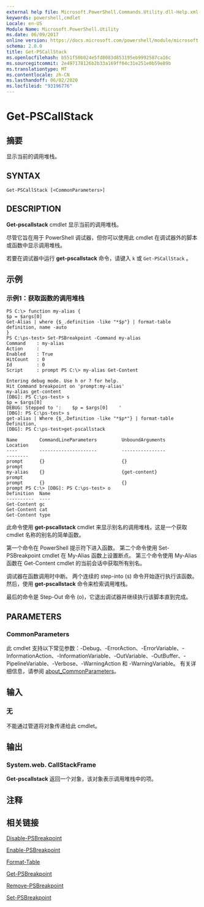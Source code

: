 ```yaml
---
external help file: Microsoft.PowerShell.Commands.Utility.dll-Help.xml
keywords: powershell,cmdlet
Locale: en-US
Module Name: Microsoft.PowerShell.Utility
ms.date: 06/09/2017
online version: https://docs.microsoft.com/powershell/module/microsoft.powershell.utility/get-pscallstack?view=powershell-7.1&WT.mc_id=ps-gethelp
schema: 2.0.0
title: Get-PSCallStack
ms.openlocfilehash: b551f50b024e5fd8083d853195eb9992587ca16c
ms.sourcegitcommit: 2e497178126b2b33a169ff04c31e251e0b59e89b
ms.translationtype: MT
ms.contentlocale: zh-CN
ms.lasthandoff: 06/02/2020
ms.locfileid: "93196776"
---
```

# Get-PSCallStack

## 摘要
显示当前的调用堆栈。

## SYNTAX

```
Get-PSCallStack [<CommonParameters>]
```

## DESCRIPTION

**Get-pscallstack** cmdlet 显示当前的调用堆栈。

尽管它旨在用于 PowerShell 调试器，但你可以使用此 cmdlet 在调试器外的脚本或函数中显示调用堆栈。

若要在调试器中运行 **get-pscallstack** 命令，请键入 `k` 或 `Get-PSCallStack` 。

## 示例

### 示例1：获取函数的调用堆栈

```
PS C:\> function my-alias {
$p = $args[0]
Get-Alias | where {$_.definition -like "*$p"} | format-table definition, name -auto
}
PS C:\ps-test> Set-PSBreakpoint -Command my-alias
Command    : my-alias
Action     :
Enabled    : True
HitCount   : 0
Id         : 0
Script     : prompt PS C:\> my-alias Get-Content

Entering debug mode. Use h or ? for help.
Hit Command breakpoint on 'prompt:my-alias'
my-alias get-content
[DBG]: PS C:\ps-test> s
$p = $args[0]
DEBUG: Stepped to ':    $p = $args[0]    '
[DBG]: PS C:\ps-test> s
get-alias | Where {$_.Definition -like "*$p*"} | format-table Definition,
[DBG]: PS C:\ps-test>get-pscallstack

Name        CommandLineParameters         UnboundArguments              Location
----        ---------------------         ----------------              --------
prompt      {}                            {}                            prompt
my-alias    {}                            {get-content}                 prompt
prompt      {}                            {}                            prompt PS C:\> [DBG]: PS C:\ps-test> o
Definition  Name
----------  ----
Get-Content gc
Get-Content cat
Get-Content type
```

此命令使用 **get-pscallstack** cmdlet 来显示别名的调用堆栈，这是一个获取 cmdlet 名称的别名的简单函数。

第一个命令在 PowerShell 提示符下进入函数。
第二个命令使用 Set-PSBreakpoint cmdlet 在 My-Alias 函数上设置断点。
第三个命令使用 My-Alias 函数在 Get-Content cmdlet 的当前会话中获取所有别名。

调试器在函数调用时中断。
两个连续的 step-into (s) 命令开始逐行执行该函数。
然后，使用 **get-pscallstack** 命令来检索调用堆栈。

最后的命令是 Step-Out 命令 (o)，它退出调试器并继续执行该脚本直到完成。

## PARAMETERS

### CommonParameters

此 cmdlet 支持以下常见参数：-Debug、-ErrorAction、-ErrorVariable、-InformationAction、-InformationVariable、-OutVariable、-OutBuffer、-PipelineVariable、-Verbose、-WarningAction 和 -WarningVariable。 有关详细信息，请参阅 [about_CommonParameters](https://go.microsoft.com/fwlink/?LinkID=113216)。

## 输入

### 无

不能通过管道将对象传递给此 cmdlet。

## 输出

### System.web. CallStackFrame

**Get-pscallstack** 返回一个对象，该对象表示调用堆栈中的项。

## 注释

## 相关链接

[Disable-PSBreakpoint](Disable-PSBreakpoint.md)

[Enable-PSBreakpoint](Enable-PSBreakpoint.md)

[Format-Table](Format-Table.md)

[Get-PSBreakpoint](Get-PSBreakpoint.md)

[Remove-PSBreakpoint](Remove-PSBreakpoint.md)

[Set-PSBreakpoint](Set-PSBreakpoint.md)


